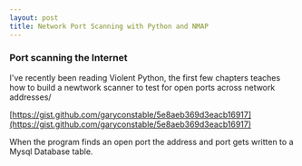 ```yaml
---
layout: post
title: Network Port Scanning with Python and NMAP
---
```


### Port scanning the Internet

I've recently been reading Violent Python, 
the first few chapters teaches how to build a newtwork scanner to test for open ports across network addresses/

[https://gist.github.com/garyconstable/5e8aeb369d3eacb16917](https://gist.github.com/garyconstable/5e8aeb369d3eacb16917)

When the program finds an open port the address and port gets written to a Mysql Database table.
